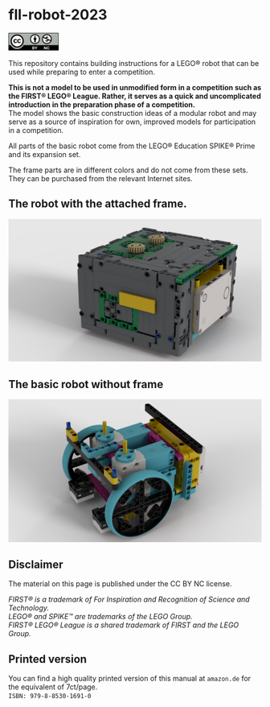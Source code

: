 # fll-robot-2023

<img src="./img/by-nc.png" width="100" />

This repository contains building instructions for a LEGO® robot that can be used while preparing to enter a competition.

**This is not a model to be used in unmodified form in a competition such as the FIRST® LEGO® League. Rather, it serves as a quick and uncomplicated introduction in the preparation phase of a competition.**  
The model shows the basic construction ideas of a modular robot and may serve as a source of inspiration for own, improved models for participation in a competition. 

All parts of the basic robot come from the LEGO® Education SPIKE® Prime and its expansion set.  

The frame parts are in different colors and do not come from these sets. They can be purchased from the relevant Internet sites.

## The robot with the attached frame.
![Robot](./img/fll_01.jpg?raw=true)

## The basic robot without frame
![Base robot](./img/fll_02.jpg?raw=true)


## Disclaimer

The material on this page is published under the CC BY NC license.

*FIRST® is a trademark of For Inspiration and Recognition of Science and Technology.   
LEGO® and SPIKE™ are trademarks of the LEGO Group.  
FIRST® LEGO® League is a shared trademark of FIRST and the LEGO Group.*


## Printed version
You can find a high quality printed version of this manual at `amazon.de` for the equivalent of 7ct/page.  
`ISBN: 979-8-8530-1691-0`
